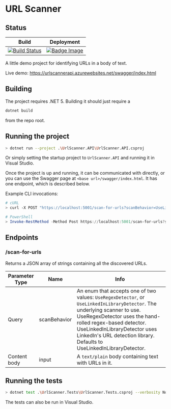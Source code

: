 # URL Scanner

## Status
|Build|Deployment|
|-----|-------|
|[![Build Status](https://dev.azure.com/mcalistern/UrlScanner/_apis/build/status/pingzing.UrlScanner?branchName=main)](https://dev.azure.com/mcalistern/UrlScanner/_build/latest?definitionId=24&branchName=main)|[![Badge Image](https://vsrm.dev.azure.com/mcalistern/_apis/public/Release/badge/cb1df9d6-368d-49c6-97ac-a26f44ed77ce/1/1)](https://dev.azure.com/mcalistern/UrlScanner/_release?_a=releases&view=mine&definitionId=1)|

A little demo project for identifying URLs in a body of text.

Live demo: https://urlscannerapi.azurewebsites.net/swagger/index.html

## Building

The project requires .NET 5. Building it should just require a 
```bash
dotnet build
```
from the repo root.

## Running the project

```bash
> dotnet run --project .\UrlScanner.API\UrlScanner.API.csproj
```

Or simply setting the startup project to `UrlScanner.API` and running it in Visual Studio.

Once the project is up and running, it can be communicated with directly, or you can use the Swagger page at `<base url>/swagger/index.html`. It has one endpoint, which is described below.

Example CLI invocations:
```bash
# cURL
> curl -X POST "https://localhost:5001/scan-for-urls?scanBehavior=UseLinkedInLibraryDetector" -H  "accept: text/plain" -H  "Content-Type: text/plain" -d "Sample text with a url www.google.com"
```
```PowerShell
# PowerShell
> Invoke-RestMethod -Method Post https://localhost:5001/scan-for-urls?scanBehavior=UseLinkedInLibraryDetector -ContentType "text/plain" -Body "Sample text with a url www.google.com"
```

## Endpoints

### /scan-for-urls

Returns a JSON array of strings containing all the discovered URLs.

|Parameter Type|Name|Info|
|--------------|------------|-------------|
|Query|scanBehavior|An enum that accepts one of two values: `UseRegexDetector`, or `UseLinkedInLibraryDetector`. The underlying scanner to use. UseRegexDetector uses the hand-rolled regex-based detector. UseLinkedInLibraryDetector uses LinkedIn's URL detection library. Defaults to UseLinkedInLibraryDetector. |
|Content body|input|A `text/plain` body containing text with URLs in it.|

## Running the tests

```bash
> dotnet test .\UrlScanner.Tests\UrlScanner.Tests.csproj --verbosity Normal
```

The tests can also be run in Visual Studio.
